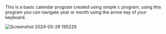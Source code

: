 This is a basic calendar program created using simple c program, using this program you can navigate year or month using the arrow key of your keyboard.

![Screenshot 2024-05-28 195229](https://github.com/AlokKingMishra/CALENDAR/assets/121560368/29438fa2-5dfc-44cf-8c4c-68e741bb802c)
